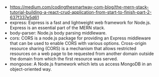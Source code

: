 - https://medium.com/codingthesmartway-com-blog/the-mern-stack-tutorial-building-a-react-crud-application-from-start-to-finish-part-2-637f337e5d61
- express: Express is a fast and lightweight web framework for Node.js. Express is an essential part of the MERN stack.
- body-parser: Node.js body parsing middleware.
- cors: CORS is a node.js package for providing an Express middleware that can be used to enable CORS with various options. Cross-origin resource sharing (CORS) is a mechanism that allows           restricted resources on a web page to be requested from another domain outside the domain from which the first resource was served.
- mongoose: A Node.js framework which lets us access MongoDB in an object-oriented way.